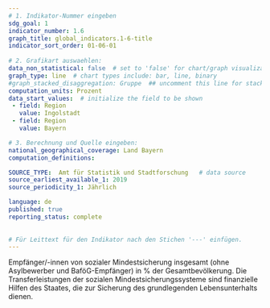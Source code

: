 ```yaml
---
# 1. Indikator-Nummer eingeben 
sdg_goal: 1 
indicator_number: 1.6
graph_title: global_indicators.1-6-title
indicator_sort_order: 01-06-01
 
# 2. Grafikart auswaehlen: 
data_non_statistical: false  # set to 'false' for chart/graph visualization 
graph_type: line  # chart types include: bar, line, binary 
#graph_stacked_disaggregation: Gruppe  ## uncomment this line for stacked bars. eplace 'Geschlecht' with the field of aggregation. 
computation_units: Prozent 
data_start_values:  # initialize the field to be shown  
 - field: Region 
   value: Ingolstadt 
 - field: Region 
   value: Bayern 

# 3. Berechnung und Quelle eingeben: 
national_geographical_coverage: Land Bayern 
computation_definitions: 

SOURCE_TYPE:  Amt für Statistik und Stadtforschung   # data source  
source_earliest_available_1: 2019
source_periodicity_1: Jährlich

language: de   
published: true 
reporting_status: complete
 
 
# Für Leittext für den Indikator nach den Stichen '---' einfügen. 
---
```

Empfänger/-innen von sozialer Mindestsicherung insgesamt (ohne Asylbewerber und BaföG-Empfänger) in % der Gesamtbevölkerung. Die Transferleistungen der sozialen Mindestsicherungssysteme sind finanzielle Hilfen des Staates, die zur Sicherung des grundlegenden Lebensunterhalts dienen. <br>
